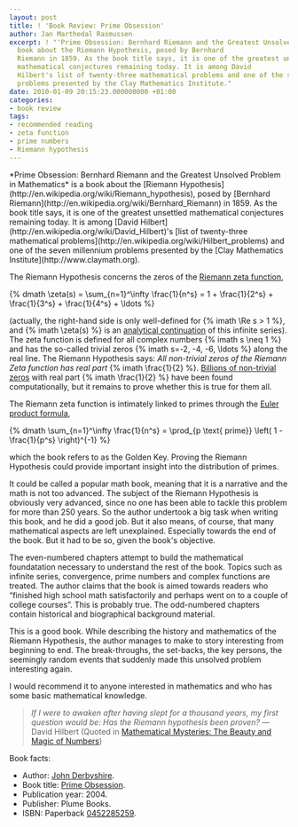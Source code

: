 ```yaml
---
layout: post
title: ! 'Book Review: Prime Obsession'
author: Jan Marthedal Rasmussen
excerpt: ! "'Prime Obsession: Bernhard Riemann and the Greatest Unsolved Problem in Mathematics' is a
  book about the Riemann Hypothesis, posed by Bernhard
  Riemann in 1859. As the book title says, it is one of the greatest unsettled
  mathematical conjectures remaining today. It is among David
  Hilbert's list of twenty-three mathematical problems and one of the seven millennium
  problems presented by the Clay Mathematics Institute."
date: 2010-01-09 20:15:23.000000000 +01:00
categories:
- book review
tags:
- recommended reading
- zeta function
- prime numbers
- Riemann hypothesis
---
```

<div class="pull-right"><a href="{% amazon derbyshire03 %}"><img src="{% bookcover derbyshire03 %}" alt=""></a></div>
*Prime Obsession: Bernhard Riemann and the Greatest Unsolved Problem in Mathematics* is a book about the [Riemann Hypothesis](http://en.wikipedia.org/wiki/Riemann_hypothesis), posed by [Bernhard Riemann](http://en.wikipedia.org/wiki/Bernhard_Riemann) in 1859. As the book title says, it is one of the greatest unsettled mathematical conjectures remaining today. It is among [David Hilbert](http://en.wikipedia.org/wiki/David_Hilbert)'s [list of twenty-three mathematical problems](http://en.wikipedia.org/wiki/Hilbert_problems) and one of the seven millennium problems presented by the [Clay Mathematics Institute](http://www.claymath.org).

The Riemann Hypothesis concerns the zeros of the [Riemann zeta function](http://en.wikipedia.org/wiki/Riemann_zeta_function),

{% dmath \zeta(s) = \sum_{n=1}^\infty \frac{1}{n^s} = 1 + \frac{1}{2^s} + \frac{1}{3^s} + \frac{1}{4^s} + \ldots %}

(actually, the right-hand side is only well-defined for {% imath \Re s > 1 %}, and {% imath \zeta(s) %} is an [analytical continuation](http://en.wikipedia.org/wiki/Analytic_continuation) of this infinite series). The zeta function is defined for all complex numbers {% imath s \neq 1 %} and has the so-called trivial zeros {% imath s=-2, -4, -6, \ldots %} along the real line. The Riemann Hypothesis says: *All non-trivial zeros of the Riemann Zeta function has real part* {% imath \frac{1}{2} %}. [Billions of non-trivial zeros](http://www.dtc.umn.edu/~odlyzko/zeta_tables/index.html) with real part {% imath \frac{1}{2} %} have been found computationally, but it remains to prove whether this is true for them all.

The Riemann zeta function is intimately linked to primes through the [Euler product formula](http://en.wikipedia.org/wiki/Euler_product_formula),

{% dmath \sum_{n=1}^\infty \frac{1}{n^s} = \prod_{p \text{ prime}} \left( 1 - \frac{1}{p^s} \right)^{-1} %}

which the book refers to as the Golden Key. Proving the Riemann Hypothesis could provide important insight into the distribution of primes.

It could be called a popular math book, meaning that it is a narrative and the math is not too advanced. The subject of the Riemann Hypothesis is obviously very advanced, since no one has been able to tackle this problem for more than 250 years. So the author undertook a big task when writing this book, and he did a good job. But it also means, of course, that many mathematical aspects are left unexplained. Especially towards the end of the book. But it had to be so, given the book's objective.

The even-numbered chapters attempt to build the mathematical foundatation necessary to understand the rest of the book. Topics such as infinite series, convergence, prime numbers and complex functions are treated. The author claims that the book is aimed towards readers who &#8220;finished high school math satisfactorily and perhaps went on to a couple of college courses&#8221;. This is probably true. The odd-numbered chapters contain historical and biographical background material.

This is a good book. While describing the history and mathematics of the Riemann Hypothesis, the author manages to make to story interesting from beginning to end. The break-throughs, the set-backs, the key persons, the seemingly random events that suddenly made this unsolved problem interesting again.

I would recommend it to anyone interested in mathematics and who has some basic mathematical knowledge.

> *If I were to awaken after having slept for a thousand years, my first question would be: Has the Riemann hypothesis been proven?* &#8212; David Hilbert (Quoted in <a href="{% amazon mathmyst %}">Mathematical Mysteries: The Beauty and Magic of Numbers</a>)

Book facts:

*   Author: [John Derbyshire](http://www.johnderbyshire.com/).
*   Book title: [Prime Obsession](http://www.johnderbyshire.com/Books/Prime/page.html).
*   Publication year: 2004.
*   Publisher: Plume Books.
*   ISBN: Paperback [0452285259](http://en.wikipedia.org/w/index.php?title=Special:BookSources&isbn=0452285259).
